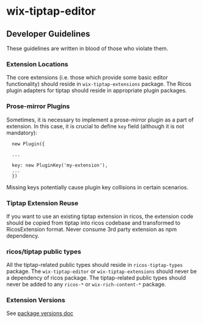 # wix-tiptap-editor

## Developer Guidelines

These guidelines are written in blood of those who violate them.

### Extension Locations

The core extensions (i.e. those which provide some basic editor functionality) should reside in `wix-tiptap-extensions` package. The Ricos plugin adapters for tiptap should reside in appropriate plugin packages.

### Prose-mirror Plugins

Sometimes, it is necessary to implement a prose-mirror plugin as a part of extension. In this case, it is crucial to define `key` field (although it is not mandatory):

```
  new Plugin({

  ...

  key: new PluginKey('my-extension'),
  ...
  })
```

Missing keys potentially cause plugin key collisions in certain scenarios.

### Tiptap Extension Reuse

If you want to use an existing tiptap extension in ricos, the extension code should be copied from tiptap into ricos codebase and transformed to RicosExtension format. Never consume 3rd party extension as npm dependency.

### ricos/tiptap public types

All the tiptap-related public types should reside in `ricos-tiptap-types` package. The `wix-tiptap-editor` or `wix-tiptap-extensions` should never be a dependency of ricos package. The tiptap-related public types should never be added to any `ricos-*` or `wix-rich-content-*` package.

### Extension Versions

See [package versions doc](./package-versions.md)
